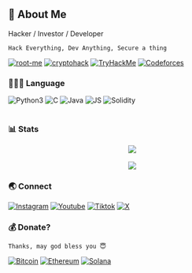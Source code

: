 ## 💫 About Me
Hacker / Investor / Developer
>
`Hack Everything, Dev Anything, Secure a thing`
>
[![root-me](https://img.shields.io/badge/root-me-%2300599C.svg?style=plastic&logo=rootme&logoColor=white)](https://www.root-me.org/Meguminz) [![cryptohack](https://img.shields.io/badge/cryptohack-%2300599C.svg?style=plastic&logo=Cryptohack&logoColor=orange&color=orange)](https://cryptohack.org/user/Meguminz/) [![TryHackMe](https://img.shields.io/badge/tryhackme-%2300599C.svg?style=plastic&logo=tryhackme&logoColor=white&color=darkgreen)](https://tryhackme.com/r/p/Meguminz) [![Codeforces](https://img.shields.io/badge/codeforces-%2300599C.svg?style=plastic&logo=codeforces&logoColor=yellow)](https://codeforces.com/profile/Meguminz)
>
### 👨🏻‍💻 Language
![Python3](https://img.shields.io/badge/python-3670A0?style=plastic&logo=python&logoColor=ffdd54) ![C](https://img.shields.io/badge/c-%2300599C.svg?style=plastic&logo=c&logoColor=white) ![Java](https://img.shields.io/badge/Java-ED8B00?style=plastic&logo=openjdk&logoColor=white) ![JS](https://shields.io/badge/JavaScript-F7DF1E?logo=JavaScript&logoColor=000&style=plastic) ![Solidity](https://img.shields.io/badge/solidity-%2300599C.svg?style=plastic&logo=solidity&logoColor=white)
#
### 📊 Stats
<div align="center"><img src="https://github-readme-stats.vercel.app/api?username=paiscapital&count_private=true&include_all_commits=true&show_icons=true&theme=blue-green&border_color=001F1E&text_color=09d672&icon_color=00C2C2&title_color=00F1E9&custom_title=Meguminz" align="center" /></div><br>
<div align="center"><img src="https://github-readme-stats.vercel.app/api/top-langs/?username=paiscapital&count_private=true&include_all_commits=true&show_icons=true&theme=blue-green&border_color=001F1E&text_color=09d672&icon_color=00C2C2&title_color=00F1E9&custom_title=Activity" align="center" /></div>

### 🌏 Connect
[![Instagram](https://img.shields.io/badge/Instagram-%23E4405F.svg?logo=Instagram&logoColor=white)](https://www.instagram.com/paiscapital) [![Youtube](https://img.shields.io/badge/YouTube-%23FF0000.svg?logo=YouTube&logoColor=white)](https://youtube.com/@paiscapital101) [![Tiktok](https://img.shields.io/badge/tiktok-%2300599C.svg?style=plastic&logo=tiktok&logoColor=white&color=black)](https://www.tiktok.com/@paiscapital) [![X](https://img.shields.io/badge/-%231DA1F2.svg?logo=X&logoColor=white&color=black)](https://x.com/paiscapital_)
>
### 💰 Donate?
`Thanks, may god bless you 😇`

[![Bitcoin](https://img.shields.io/badge/Bitcoin-FF9900?logo=bitcoin&logoColor=white)](bitcoin:bc1qjg3r3gn4h0zcq8xvsxclnxrl3qagachugjm3m2) [![Ethereum](https://img.shields.io/badge/ethereum-7D00FF?logo=ethereum&logoColor=fff)](ethereum:0xB11BB2AE1C0FBCd4c628427671f9dec7CfdAA2a5) [![Solana](https://img.shields.io/badge/Solana-9945FF?logo=solana&logoColor=fff)](solana:9R8fNgEhabxaxtt7rHj2EJGx1Bi6TK5bbSeu4LBN5CzC)
